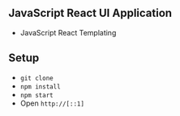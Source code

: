 ## JavaScript React UI Application

* JavaScript React Templating

## Setup
* `git clone`
* `npm install`
* `npm start`
* Open `http://[::1]`

